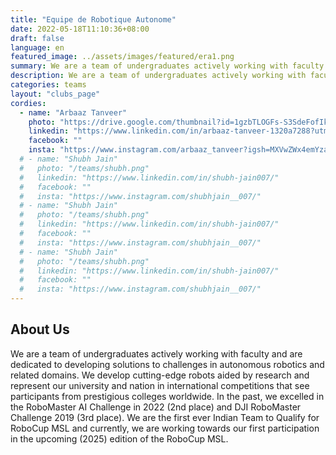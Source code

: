 ```yaml
---
title: "Equipe de Robotique Autonome"
date: 2022-05-18T11:10:36+08:00
draft: false
language: en
featured_image: ../assets/images/featured/era1.png
summary: We are a team of undergraduates actively working with faculty and are dedicated to developing solutions to challenges in autonomous robotics and related domains. We develop cutting-edge robots aided by research and represent our university and nation in international competitions that see participants from prestigious colleges worldwide.
description: We are a team of undergraduates actively working with faculty and are dedicated to developing solutions to challenges in autonomous robotics and related domains. We develop cutting-edge robots aided by research and represent our university and nation in international competitions that see participants from prestigious colleges worldwide. In the past, we excelled in the RoboMaster AI Challenge in 2022 (2nd place) and DJI RoboMaster Challenge 2019 (3rd place). Currently, we are working towards our first participation in the upcoming (2024) edition of the RoboCup MSL.
categories: teams
layout: "clubs_page"
cordies:
  - name: "Arbaaz Tanveer"
    photo: "https://drive.google.com/thumbnail?id=1gzbTLOGFs-S3SdeFofIkthdMwukpRUSQ&sz=w1000"
    linkedin: "https://www.linkedin.com/in/arbaaz-tanveer-1320a7288?utm_source=share&utm_campaign=share_via&utm_content=profile&utm_medium=android_app"
    facebook: ""
    insta: "https://www.instagram.com/arbaaz_tanveer?igsh=MXVwZWx4emYzaHBkdA=="
  # - name: "Shubh Jain"
  #   photo: "/teams/shubh.png"
  #   linkedin: "https://www.linkedin.com/in/shubh-jain007/"
  #   facebook: ""
  #   insta: "https://www.instagram.com/shubhjain__007/"
  # - name: "Shubh Jain"
  #   photo: "/teams/shubh.png"
  #   linkedin: "https://www.linkedin.com/in/shubh-jain007/"
  #   facebook: ""
  #   insta: "https://www.instagram.com/shubhjain__007/"
  # - name: "Shubh Jain"
  #   photo: "/teams/shubh.png"
  #   linkedin: "https://www.linkedin.com/in/shubh-jain007/"
  #   facebook: ""
  #   insta: "https://www.instagram.com/shubhjain__007/"
---
```

## About Us
We are a team of undergraduates actively working with faculty and are dedicated to developing solutions to challenges in autonomous robotics and related domains. We develop cutting-edge robots aided by research and represent our university and nation in international competitions that see participants from prestigious colleges worldwide. In the past, we excelled in the RoboMaster AI Challenge in 2022 (2nd place) and DJI RoboMaster Challenge 2019 (3rd place). We are the first ever Indian Team to Qualify for RoboCup MSL and currently, we are working towards our first participation in the upcoming (2025) edition of the RoboCup MSL.